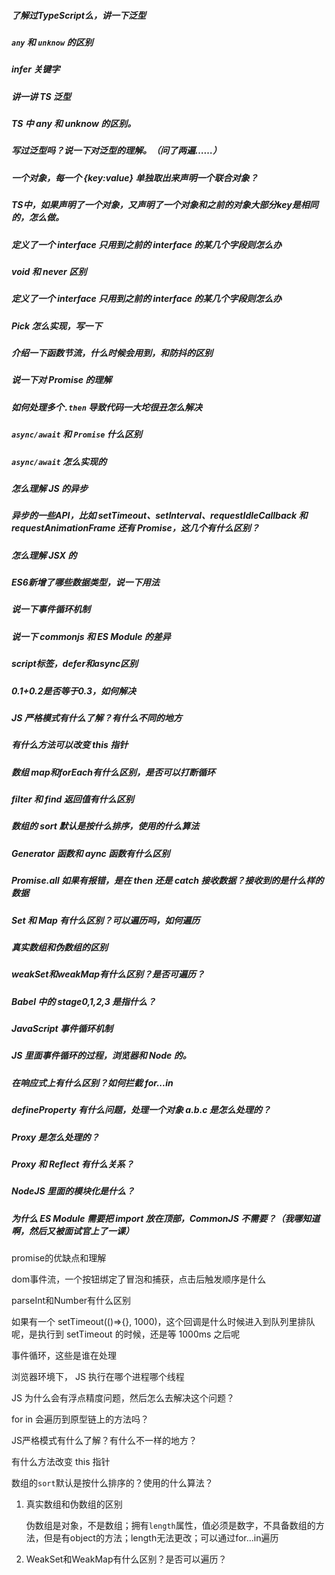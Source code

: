 ##### 了解过TypeScript么，讲一下泛型

##### `any` 和 `unknow` 的区别

##### infer 关键字

##### 讲一讲 TS 泛型

##### TS 中 any 和 unknow 的区别。

##### 写过泛型吗？说一下对泛型的理解。（问了两遍……）

##### 一个对象，每一个 {key:value} 单独取出来声明一个联合对象？

##### TS中，如果声明了一个对象，又声明了一个对象和之前的对象大部分key是相同的，怎么做。

##### 定义了一个 interface 只用到之前的 interface 的某几个字段则怎么办

##### void 和 never 区别

##### 定义了一个 interface 只用到之前的 interface 的某几个字段则怎么办

##### Pick 怎么实现，写一下

##### 介绍一下函数节流，什么时候会用到，和防抖的区别



##### 说一下对 Promise 的理解

##### 如何处理多个`.then` 导致代码一大坨很丑怎么解决

##### `async/await` 和 `Promise` 什么区别

##### `async/await` 怎么实现的

##### 怎么理解 JS 的异步

##### 异步的一些API，比如 setTimeout、setInterval、requestIdleCallback 和 requestAnimationFrame 还有 Promise，这几个有什么区别？

##### 怎么理解 JSX 的

##### ES6新增了哪些数据类型，说一下用法

##### 说一下事件循环机制

##### 说一下 commonjs 和 ES Module 的差异

##### script标签，defer和async区别

##### 0.1+0.2是否等于0.3，如何解决

##### JS 严格模式有什么了解？有什么不同的地方

##### 有什么方法可以改变 this 指针

##### 数组 map和forEach有什么区别，是否可以打断循环

##### filter 和 find 返回值有什么区别

##### 数组的 sort 默认是按什么排序，使用的什么算法

##### Generator 函数和 aync 函数有什么区别

##### Promise.all 如果有报错，是在 then 还是 catch 接收数据？接收到的是什么样的数据

##### Set 和 Map 有什么区别？可以遍历吗，如何遍历

##### 真实数组和伪数组的区别

##### weakSet和weakMap有什么区别？是否可遍历？

##### Babel 中的 stage0,1,2,3 是指什么？

##### JavaScript 事件循环机制

##### JS 里面事件循环的过程，浏览器和 Node 的。

##### 在响应式上有什么区别？如何拦截 for...in

##### defineProperty 有什么问题，处理一个对象 a.b.c 是怎么处理的？

##### Proxy 是怎么处理的？

##### Proxy 和 Reflect 有什么关系？

##### NodeJS 里面的模块化是什么？

##### 为什么 ES Module 需要把 import 放在顶部，CommonJS 不需要？（我哪知道啊，然后又被面试官上了一课）

promise的优缺点和理解

dom事件流，一个按钮绑定了冒泡和捕获，点击后触发顺序是什么

parseInt和Number有什么区别

如果有一个 setTimeout(()=>{}, 1000)，这个回调是什么时候进入到队列里排队呢，是执行到 setTimeout 的时候，还是等 1000ms 之后呢

事件循环，这些是谁在处理

浏览器环境下， JS 执行在哪个进程哪个线程

JS 为什么会有浮点精度问题，然后怎么去解决这个问题？

for in 会遍历到原型链上的方法吗？

JS严格模式有什么了解？有什么不一样的地方？

有什么方法改变 this 指针

数组的`sort`默认是按什么排序的？使用的什么算法？

1. 真实数组和伪数组的区别

   伪数组是对象，不是数组；拥有`length`属性，值必须是数字，不具备数组的方法，但是有object的方法；length无法更改；可以通过for...in遍历

2. WeakSet和WeakMap有什么区别？是否可以遍历？
